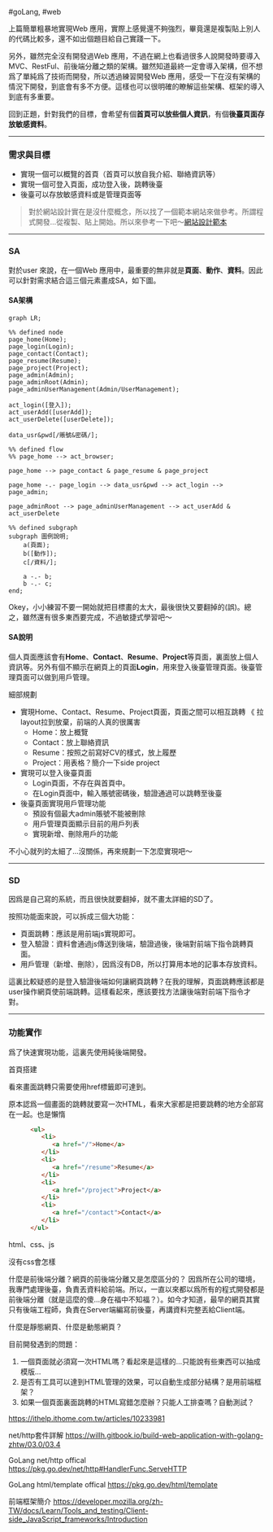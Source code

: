 #goLang, #web 


上篇簡單粗暴地實現Web 應用，實際上感覺還不夠強烈，畢竟還是複製貼上別人的代碼比較多，還不如出個題目給自己實踐一下。

另外，雖然完全沒有開發過Web 應用，不過在網上也看過很多人說開發時要導入MVC、RestFul、前後端分離之類的架構。雖然知道最終一定會導入架構，但不想爲了單純爲了技術而開發，所以透過練習開發Web 應用，感受一下在沒有架構的情況下開發，到底會有多不方便。這樣也可以很明確的瞭解這些架構、框架的導入到底有多重要。

回到正題，針對我們的目標，會希望有個**首頁可以放些個人資訊**，有個**後臺頁面存放敏感資料**。

---
### 需求與目標

* 實現一個可以概覽的首頁（首頁可以放自我介紹、聯絡資訊等）
* 實現一個可登入頁面，成功登入後，跳轉後臺
* 後臺可以存放敏感資料或是管理頁面等

> 對於網站設計實在是沒什麼概念，所以找了一個範本網站來做參考。所謂程式開發...從複製、貼上開始。所以來參考一下吧～[網站設計範本](https://zh.wix.com/website/templates/html/portfolio-cv)

---
### SA

對於user 來說，在一個Web 應用中，最重要的無非就是**頁面**、**動作**、**資料**。因此可以針對需求結合這三個元素畫成SA，如下圖。

#### SA架構

```mermaid
graph LR;

%% defined node
page_home(Home);
page_login(Login);
page_contact(Contact);
page_resume(Resume);
page_project(Project);
page_admin(Admin);
page_adminRoot(Admin);
page_adminUserManagement(Admin/UserManagement);

act_login([登入]);
act_userAdd([userAdd]);
act_userDelete([userDelete]);

data_usr&pwd[/賬號&密碼/];

%% defined flow
%% page_home --> act_browser;

page_home --> page_contact & page_resume & page_project

page_home -.- page_login --> data_usr&pwd --> act_login --> page_admin;

page_adminRoot --> page_adminUserManagement --> act_userAdd & act_userDelete

%% defined subgraph
subgraph 圖例說明;
    a(頁面);
    b([動作]);
    c[/資料/];
    
    a -.- b;
    b -.- c;
end;
```

Okey，小小練習不要一開始就把目標畫的太大，最後很快又要翻掉的(誤)。總之，雖然還有很多東西要完成，不過敏捷式學習吧～

#### SA說明

個人頁面應該會有**Home**、**Contact**、**Resume**、**Project**等頁面，裏面放上個人資訊等。另外有個不顯示在網頁上的頁面**Login**，用來登入後臺管理頁面。後臺管理頁面可以做到用戶管理。

細部規劃
* 實現Home、Contact、Resume、Project頁面，頁面之間可以相互跳轉 《 拉layout拉到放棄，前端的人真的很厲害
    * Home：放上概覽
    * Contact：放上聯絡資訊
    * Resume：按照之前寫好CV的樣式，放上履歷
    * Project：用表格？簡介一下side project
* 實現可以登入後臺頁面
    * Login頁面，不存在與首頁中。
    * 在Login頁面中，輸入賬號密碼後，驗證通過可以跳轉至後臺
* 後臺頁面實現用戶管理功能
    * 預設有個最大admin賬號不能被刪除
    * 用戶管理頁面顯示目前的用戶列表
    * 實現新增、刪除用戶的功能

不小心就列的太細了...沒關係，再來規劃一下怎麼實現吧～

---
### SD

因爲是自己寫的系統，而且很快就要翻掉，就不畫太詳細的SD了。

按照功能面來說，可以拆成三個大功能：
* 頁面跳轉：應該是用前端js實現即可。
* 登入驗證：資料會通過js傳送到後端，驗證過後，後端對前端下指令跳轉頁面。
* 用戶管理（新增、刪除），因爲沒有DB，所以打算用本地的記事本存放資料。

這裏比較疑惑的是登入驗證後端如何讓網頁跳轉？在我的理解，頁面跳轉應該都是user操作網頁使前端跳轉。這樣看起來，應該要找方法讓後端對前端下指令才對。

---
### 功能實作


爲了快速實現功能，這裏先使用純後端開發。

首頁搭建

看來畫面跳轉只需要使用href標籤即可達到。

原本認爲一個畫面的跳轉就要寫一次HTML，看來大家都是把要跳轉的地方全部寫在一起。也是懶惰

```html
      <ul>
         <li>
            <a href="/">Home</a>
         </li>
         <li>
            <a href="/resume">Resume</a>
         </li>
         <li>
            <a href="/project">Project</a>
         </li>
         <li>
            <a href="/contact">Contact</a>
         </li>
      </ul>
```

html、css、js

沒有css會怎樣

什麼是前後端分離？網頁的前後端分離又是怎麼區分的？
因爲所在公司的環境，我專門處理後臺，負責丟資料給前端。所以，一直以來都以爲所有的程式開發都是前後端分離（就是這麼的傻...身在福中不知福？）。如今才知道，最早的網頁其實只有後端工程師，負責在Server端編寫前後臺，再講資料完整丟給Client端。



什麼是靜態網頁、什麼是動態網頁？

目前開發遇到的問題：
1. 一個頁面就必須寫一次HTML嗎？看起來是這樣的...只能說有些東西可以抽成模版...
2. 是否有工具可以達到HTML管理的效果，可以自動生成部分結構？是用前端框架？
3. 如果一個頁面裏面跳轉的HTML寫錯怎麼辦？只能人工排查嗎？自動測試？

https://ithelp.ithome.com.tw/articles/10233981

net/http套件詳解
https://willh.gitbook.io/build-web-application-with-golang-zhtw/03.0/03.4

GoLang net/http offical
https://pkg.go.dev/net/http#HandlerFunc.ServeHTTP

GoLang html/template offical
https://pkg.go.dev/html/template

前端框架簡介
https://developer.mozilla.org/zh-TW/docs/Learn/Tools_and_testing/Client-side_JavaScript_frameworks/Introduction
